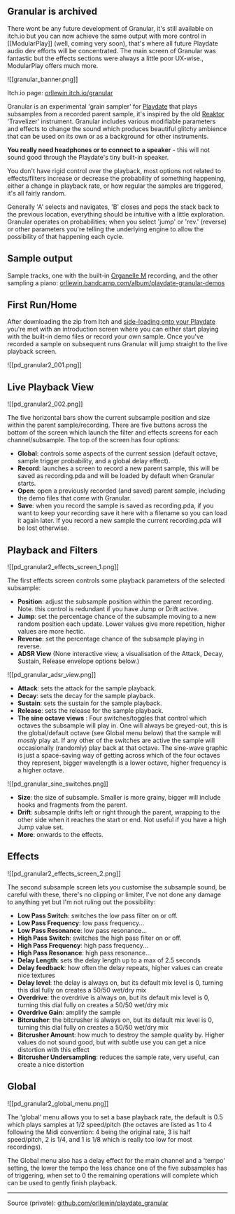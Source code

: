 ## Granular is archived

There wont be any future development of Granular, it's still available on itch.io but you can now achieve the same output with more control in [[ModularPlay]] (well, coming very soon), that's where all future Playdate audio dev efforts will be concentrated. The main screen of Granular was fantastic but the effects sections were always a little poor UX-wise., ModularPlay offers much more.

![[granular_banner.png]]

Itch.io page: [orllewin.itch.io/granular](https://orllewin.itch.io/granular)

Granular is an experimental 'grain sampler' for [Playdate](https://play.date) that plays subsamples from a recorded parent sample, it's inspired by the old [Reaktor](https://www.native-instruments.com/en/products/komplete/synths/reaktor-6/) 'Travelizer' instrument. Granular includes various modifiable parameters and effects to change the sound which produces beautiful glitchy ambience that can be used on its own or as a background for other instruments.  
  
**You really need headphones or to connect to a speaker** - this will not sound good through the Playdate's tiny built-in speaker.  
  
You don't have rigid control over the playback, most options not related to effects/filters increase or decrease the probability of something happening, either a change in playback rate, or how regular the samples are triggered, it's all fairly random.  
  
Generally 'A' selects and navigates, 'B' closes and pops the stack back to the previous location, everything should be intuitive with a little exploration. Granular operates on probabilities; when you select 'jump' or 'rev.' (reverse) or other parameters you're telling the underlying engine to allow the possibility of that happening each cycle.

## Sample output

Sample tracks, one with the built-in [Organelle M](https://www.critterandguitari.com/organelle) recording, and the other sampling a piano: [orllewin.bandcamp.com/album/playdate-granular-demos](https://orllewin.bandcamp.com/album/playdate-granular-demos)

## First Run/Home

After downloading the zip from Itch and [side-loading onto your Playdate](https://help.play.date/games/sideloading/) you're met with an introduction screen where you can either start playing with the built-in demo files or record your own sample. Once you've recorded a sample on subsequent runs Granular will jump straight to the live playback screen.

![[pd_granular2_001.png]]

## Live Playback View

![[pd_granular2_002.png]]

The five horizontal bars show the current subsample position and size within the parent sample/recording. There are five buttons across the bottom of the screen which launch the filter and effects screens for each channel/subsample. The top of the screen has four options:

- **Global**: controls some aspects of the current session (default octave, sample trigger probability, and a global delay effect).
- **Record**: launches a screen to record a new parent sample, this will be saved as recording.pda and will be loaded by default when Granular starts.
- **Open**: open a previously recorded (and saved) parent sample, including the demo files that come with Granular.
- **Save**: when you record the sample is saved as recording.pda, if you want to keep your recording save it here with a filename so you can load it again later. If you record a new sample the current recording.pda will be lost otherwise.

## Playback and Filters

![[pd_granular2_effects_screen_1.png]]

The first effects screen controls some playback parameters of the selected subsample:

- **Position**: adjust the subsample position within the parent recording. Note. this control is redundant if you have Jump or Drift active.
- **Jump**: set the percentage chance of the subsample moving to a new random position each update. Lower values give more repetition, higher values are more hectic.
- **Reverse**: set the percentage chance of the subsample playing in reverse.
- **ADSR View**  (None interactive view, a visualisation of the Attack, Decay, Sustain, Release envelope options below.)

![[pd_granular_adsr_view.png]]

- **Attack**: sets the attack for the sample playback.
- **Decay**: sets the decay for the sample playback.
- **Sustain**: sets the sustain for the sample playback.
- **Release**: sets the release for the sample playback.
- **The sine octave views** : Four switches/toggles that control which octaves the subsample will play in. One will always be greyed-out, this is the global/default octave (see Global menu below) that the sample will _mostly_ play at. If any other of the switches are active the sample will occasionally (randomly) play back at that octave. The sine-wave graphic is just a space-saving way of getting across which of the four octaves they represent, bigger wavelength is a lower octave, higher frequency is a higher octave.

![[pd_granular_sine_switches.png]]

- **Size**: the size of subsample. Smaller is more grainy, bigger will include hooks and fragments from the parent.
- **Drift**: subsample drifts left or right through the parent, wrapping to the other side when it reaches the start or end. Not useful if you have a high Jump value set.
- **More**: onwards to the effects.

## Effects

![[pd_granular2_effects_screen_2.png]]

The second subsample screen lets you customise the subsample sound, be careful with these, there's no clipping or limiter, I've not done any damage to anything yet but I'm not ruling out the possibility:

- **Low Pass Switch**: switches the low pass filter on or off.
- **Low Pass Frequency**: low pass frequency...
- **Low Pass Resonance**: low pass resonance...
- **High Pass Switch**: switches the high pass filter on or off.
- **High Pass Frequency**: high pass frequency...
- **High Pass Resonance**: high pass resonance...
- **Delay Length**: sets the delay length up to a max of 2.5 seconds
- **Delay feedback**: how often the delay repeats, higher values can create nice textures
- **Delay level**: the delay is always on, but its default mix level is 0, turning this dial fully on creates a 50/50 wet/dry mix
- **Overdrive**: the overdrive is always on, but its default mix level is 0, turning this dial fully on creates a 50/50 wet/dry mix
- **Overdrive Gain**: amplify the sample
- **Bitcrusher**: the bitcrusher is always on, but its default mix level is 0, turning this dial fully on creates a 50/50 wet/dry mix
- **Bitcrusher Amount**: how much to destroy the sample quality by. Higher values do not sound good, but with subtle use you can get a nice distortion with this effect
- **Bitcrusher Undersampling**: reduces the sample rate, very useful, can create a nice distortion

## Global

![[pd_granular2_global_menu.png]]

The 'global' menu allows you to set a base playback rate, the default is 0.5 which plays samples at 1/2 speed/pitch (the octaves are listed as 1 to 4 following the Midi convention: 4 being the original rate, 3 is half speed/pitch, 2 is 1/4, and 1 is 1/8 which is really too low for most recordings).

The Global menu also has a delay effect for the main channel and a 'tempo' setting, the lower the tempo the less chance one of the five subsamples has of triggering, when set to 0 the remaining operations will complete which can be used to gently finish playback.

---

Source (private): [github.com/orllewin/playdate_granular](https://github.com/orllewin/playdate_granular)